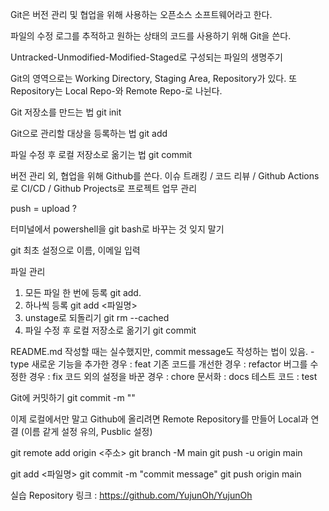 Git은 버전 관리 및 협업을 위해 사용하는 오픈소스 소프트웨어라고 한다.

파일의 수정 로그를 추적하고 원하는 상태의 코드를 사용하기 위해 Git을 쓴다.

Untracked-Unmodified-Modified-Staged로 구성되는 파일의 생명주기

Git의 영역으로는
Working Directory, Staging Area, Repository가 있다.
또 Repository는 Local Repo-와 Remote Repo-로 나뉜다.

Git 저장소를 만드는 법
git init

Git으로 관리할 대상을 등록하는 법
git add

파일 수정 후 로컬 저장소로 옮기는 법
git commit

버전 관리 외, 협업을 위해 Github를 쓴다.
이슈 트래킹 / 코드 리뷰 / Github Actions로 CI/CD / Github Projects로 프로젝트 업무 관리

push = upload ?

터미널에서 powershell을 git bash로 바꾸는 것 잊지 말기

git 최초 설정으로 이름, 이메일 입력

파일 관리
1. 모든 파일 한 번에 등록 
   git add.
2. 하나씩 등록
   git add <파일명>
3. unstage로 되돌리기
   git rm --cached <file>
4. 파일 수정 후 로컬 저장소로 옮기기
   git commit

README.md 작성할 때는 실수했지만, commit message도 작성하는 법이 있음.
-type
새로운 기능을 추가한 경우 : feat
기존 코드를 개선한 경우 : refactor
버그를 수정한 경우 : fix
코드 외의 설정을 바꾼 경우 : chore
문서화 : docs
테스트 코드 : test

Git에 커밋하기
git commit -m "<commit message>"

이제 로컬에서만 말고 Github에 올리려면
Remote Repository를 만들어 Local과 연결 (이름 같게 설정 유의, Pusblic 설정)

git remote add origin <주소>
git branch -M main
git push -u origin main

git add <파일명>
git commit -m "commit message"
git push origin main

실습 Repository 링크 : 
<https://github.com/YujunOh/YujunOh>

